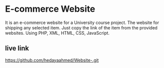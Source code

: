 # E-commerce Website
It is an e-commerce website for a University course project. The website for shipping any selected item. Just copy the link of the item from the provided websites. Using PHP, XML, HTML, CSS, JavaScript.

## live link
https://github.com/hedayaahmed/Website-.git
